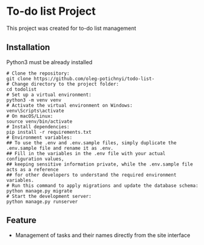 # To-do list Project

This project was created for to-do list management

## Installation

Python3 must be already installed

```shell
# Clone the repository:
git clone https://github.com/oleg-potichnyi/todo-list-
# Change directory to the project folder:
cd todolist
# Set up a virtual environment:
python3 -m venv venv
# Activate the virtual environment on Windows:
venv\Scripts\activate
# On macOS/Linux:
source venv/bin/activate
# Install dependencies:
pip install -r requirements.txt
# Environment variables:
## To use the .env and .env.sample files, simply duplicate the .env.sample file and rename it as .env.
## Fill in the variables in the .env file with your actual configuration values, 
## keeping sensitive information private, while the .env.sample file acts as a reference
## for other developers to understand the required environment variables.
# Run this command to apply migrations and update the database schema:
python manage.py migrate
# Start the development server:
python manage.py runserver
```

## Feature

* Management of tasks and their names directly from the site interface
